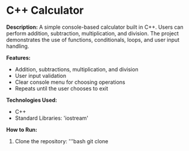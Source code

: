 # C++ Calculator

**Description:**
A simple console-based calculator built in C++. Users can perform addition, subtraction, multiplication, and division. The project demonstrates the use of functions, conditionals, loops, and user input handling.

**Features:**
- Addition, subtractions, multiplication, and division
- User input validation
- Clear console menu for choosing operations
- Repeats until the user chooses to exit

**Technologies Used:**
- C++
- Standard Libraries: 'iostream'

**How to Run:**
1. Clone the repository:
   '''bash
   git clone <repository-URL>

